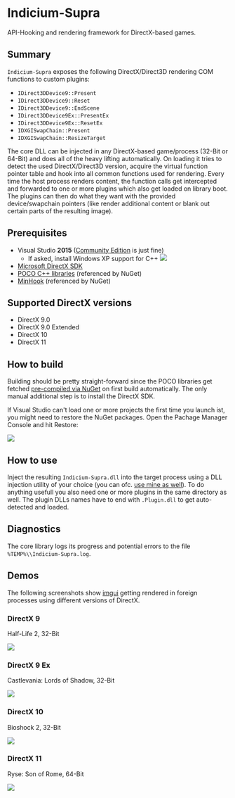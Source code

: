# Indicium-Supra

API-Hooking and rendering framework for DirectX-based games.

## Summary
`Indicium-Supra` exposes the following DirectX/Direct3D rendering COM functions to custom plugins:
 * `IDirect3DDevice9::Present`
 * `IDirect3DDevice9::Reset`
 * `IDirect3DDevice9::EndScene`
 * `IDirect3DDevice9Ex::PresentEx`
 * `IDirect3DDevice9Ex::ResetEx`
 * `IDXGISwapChain::Present`
 * `IDXGISwapChain::ResizeTarget`

The core DLL can be injected in any DirectX-based game/process (32-Bit or 64-Bit) and does all of the heavy lifting automatically. On loading it tries to detect the used DirectX/Direct3D version, acquire the virtual function pointer table and hook into all common functions used for rendering. Every time the host process renders content, the function calls get intercepted and forwarded to one or more plugins which also get loaded on library boot. The plugins can then do what they want with the provided device/swapchain pointers (like render additional content or blank out certain parts of the resulting image).

## Prerequisites
 * Visual Studio **2015** ([Community Edition](https://go.microsoft.com/fwlink/p/?LinkId=534599) is just fine)
   * If asked, install Windows XP support for C++
   ![](https://lh3.googleusercontent.com/-jPbvojP6oeA/WYySR-CS9XI/AAAAAAAAALE/4dpA1-48OdA9EXHrWK7kCbEW_0vOY13VQCHMYCw/s0/devenv_2017-08-10_19-05-09.png)
 * [Microsoft DirectX SDK](https://www.microsoft.com/en-us/download/details.aspx?id=6812)
 * [POCO C++ libraries](https://pocoproject.org/) (referenced by NuGet)
 * [MinHook](https://github.com/TsudaKageyu/minhook) (referenced by NuGet)
 
## Supported DirectX versions
 * DirectX 9.0
 * DirectX 9.0 Extended
 * DirectX 10
 * DirectX 11

## How to build
Building should be pretty straight-forward since the POCO libraries get fetched [pre-compiled via NuGet](https://www.nuget.org/packages/poco-basic-windows-v140/) on first build automatically. The only manual additional step is to install the DirectX SDK.

If Visual Studio can't load one or more projects the first time you launch ist, you might need to restore the NuGet packages. Open the Pachage Manager Console and hit Restore:

![](https://lh3.googleusercontent.com/-K6g4v1RNMQo/WYyUwkquvZI/AAAAAAAAALQ/G_njXRtZQmwZUmo210vcLN_3pJphOuNigCHMYCw/s0/devenv_2017-08-10_19-15-45.png)

## How to use
Inject the resulting `Indicium-Supra.dll` into the target process using a DLL injection utility of your choice (you can ofc. [use mine as well](https://github.com/nefarius/Injector)). To do anything usefull you also need one or more plugins in the same directory as well. The plugin DLLs names have to end with `.Plugin.dll` to get auto-detected and loaded.

## Diagnostics
The core library logs its progress and potential errors to the file `%TEMP%\\Indicium-Supra.log`.

## Demos
The following screenshots show [imgui](https://github.com/ocornut/imgui) getting rendered in foreign processes using different versions of DirectX.
### DirectX 9
Half-Life 2, 32-Bit

![](https://lh3.googleusercontent.com/-Xxo-6C13lLQ/WYtg-8solMI/AAAAAAAAAKI/DpJAtgbemjUosoeGgVu4nTh4dMW52rweACHMYCw/s0/hl2_2017-08-09_21-22-31.png)

### DirectX 9 Ex
Castlevania: Lords of Shadow, 32-Bit

![](https://lh3.googleusercontent.com/-lzrH1cvY-io/WYtiMBHjoOI/AAAAAAAAAKU/sghbja-iE4ML7hCJPJ_7NomW5UxlDvREwCHMYCw/s0/CastlevaniaLoSUE_2017-08-09_21-27-44.jpg)

### DirectX 10
Bioshock 2, 32-Bit

![](https://lh3.googleusercontent.com/-oWNHhCbWBLo/WYxWJ0l6qqI/AAAAAAAAAK0/2yTiRcSeH-I-6YUmsGfPimBSti4VobfQgCHMYCw/s0/Bioshock2_2017-08-10_14-48-38.png)

### DirectX 11
Ryse: Son of Rome, 64-Bit

![](https://lh3.googleusercontent.com/-A1Yj4RE07C4/WYtnLFgGg3I/AAAAAAAAAKk/ZMEfZNAQ670XR4vtRtO0Yy3vN2EXwXKygCHMYCw/s0/Ryse_2017-08-09_21-48-57.png)
